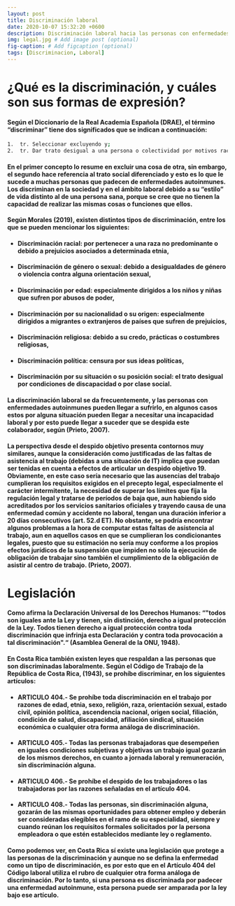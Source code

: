 ```yaml
---
layout: post
title: Discriminación laboral
date: 2020-10-07 15:32:20 +0600
description: Discriminación laboral hacia las personas con enfermedades autoinmunes. # Add post description (optional)
img: legal.jpg # Add image post (optional)
fig-caption: # Add figcaption (optional)
tags: [Discriminacion, Laboral]
---
```

# **¿Qué es la discriminación, y cuáles son sus formas de expresión?**
#### Según el Diccionario de la Real Academia Española (DRAE), el término “discriminar” tiene dos significados que se indican a continuación:
```sh
1.	tr. Seleccionar excluyendo y; 
2.	tr. Dar trato desigual a una persona o colectividad por motivos raciales, religiosos, políticos, de sexo, de edad, de condición física o mental, etc.
```
#### En el primer concepto lo resume en excluir una cosa de otra, sin embargo, el segundo hace referencia al trato social diferenciado y esto es lo que le sucede a muchas personas que padecen de enfermedades autoinmunes. Los discriminan en la sociedad y en el ámbito laboral debido a su “estilo” de vida distinto al de una persona sana, porque se cree que no tienen la capacidad de realizar las mismas cosas o funciones que ellos. 

#### Según Morales (2019), existen distintos tipos de discriminación, entre los que se pueden mencionar los siguientes:
* #### Discriminación racial: por pertenecer a una raza no predominante o debido a prejuicios asociados a determinada etnia,
* #### Discriminación de género o sexual: debido a desigualdades de género o violencia contra alguna orientación sexual,
* #### Discriminación por edad: especialmente dirigidos a los niños y niñas que sufren por abusos de poder,
* #### Discriminación por su nacionalidad o su origen: especialmente dirigidos a migrantes o extranjeros de países que sufren de prejuicios,
* #### Discriminación religiosa: debido a su credo, prácticas o costumbres religiosas,
* #### Discriminación política: censura por sus ideas políticas,
* #### Discriminación por su situación o su posición social: el trato desigual por condiciones de discapacidad o por clase social.

#### La discriminación laboral se da frecuentemente, y las personas con enfermedades autoinmunes pueden llegar a sufrirlo, en algunos casos estos por alguna situación pueden llegar a necesitar una incapacidad laboral y por esto puede llegar a suceder que se despida este colaborador, según (Prieto, 2007).

#### La perspectiva desde el despido objetivo presenta contornos muy similares, aunque la consideración como justificadas de las faltas de asistencia al trabajo (debidas a una situación de IT) implica que puedan ser tenidas en cuenta a efectos de articular un despido objetivo 19. Obviamente, en este caso sería necesario que las ausencias del trabajo cumplieran los requisitos exigidos en el precepto legal, especialmente el carácter intermitente, la necesidad de superar los límites que fija la regulación legal y tratarse de períodos de baja que, aun habiendo sido acreditados por los servicios sanitarios oficiales y trayendo causa de una enfermedad común y accidente no laboral, tengan una duración inferior a 20 días consecutivos (art. 52.d ET). No obstante, se podría encontrar algunos problemas a la hora de computar estas faltas de asistencia al trabajo, aun en aquellos casos en que se cumplieran los condicionantes legales, puesto que su estimación no sería muy conforme a los propios efectos jurídicos de la suspensión que impiden no sólo la ejecución de obligación de trabajar sino también el cumplimiento de la obligación de asistir al centro de trabajo. (Prieto, 2007).

# **Legislación**
#### Como afirma la Declaración Universal de los Derechos Humanos: “"todos son iguales ante la Ley y tienen, sin distinción, derecho a igual protección de la Ley. Todos tienen derecho a igual protección contra toda discriminación que infrinja esta Declaración y contra toda provocación a tal discriminación".“ (Asamblea General de la ONU, 1948).

#### En Costa Rica también existen leyes que respaldan a las personas que son discriminadas laboralmente. Según el Código de Trabajo de la República de Costa Rica, (1943), se prohíbe discriminar, en los siguientes artículos:
* #### **ARTICULO 404**.- Se prohíbe toda discriminación en el trabajo por razones de edad, etnia, sexo, religión, raza, orientación sexual, estado civil, opinión política, ascendencia nacional, origen social, filiación, condición de salud, discapacidad, afiliación sindical, situación económica o cualquier otra forma análoga de discriminación.
* #### **ARTICULO 405**.- Todas las personas trabajadoras que desempeñen en iguales condiciones subjetivas y objetivas un trabajo igual gozarán de los mismos derechos, en cuanto a jornada laboral y remuneración, sin discriminación alguna.
* #### **ARTICULO 406**.- Se prohíbe el despido de los trabajadores o las trabajadoras por las razones señaladas en el artículo 404.
* #### **ARTICULO 408**.- Todas las personas, sin discriminación alguna, gozarán de las mismas oportunidades para obtener empleo y deberán ser consideradas elegibles en el ramo de su especialidad, siempre y cuando reúnan los requisitos formales solicitados por la persona empleadora o que estén establecidos mediante ley o reglamento.
#### Como podemos ver, en Costa Rica sí existe una legislación que protege a las personas de la discriminación y aunque no se defina la enfermedad como un tipo de discriminación, es por esto que en el Artículo 404 del Código laboral utiliza el rubro de cualquier otra forma análoga de discriminación. Por lo tanto, si una persona es discriminada por padecer una enfermedad autoinmune, esta persona puede ser amparada por la ley bajo ese artículo.